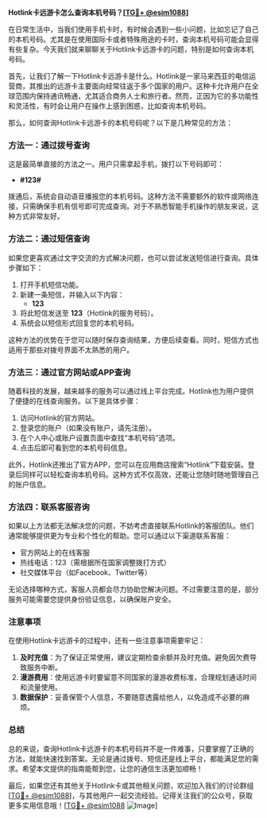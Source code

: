 **Hotlink卡远游卡怎么查询本机号码？[[TG💪+ @esim1088](https://t.me/s/esim1088)]**

在日常生活中，当我们使用手机卡时，有时候会遇到一些小问题，比如忘记了自己的本机号码。尤其是在使用国际卡或者特殊用途的卡时，查询本机号码可能会显得有些复杂。今天我们就来聊聊关于Hotlink卡远游卡的问题，特别是如何查询本机号码。

首先，让我们了解一下Hotlink卡远游卡是什么。Hotlink是一家马来西亚的电信运营商，其推出的远游卡主要面向经常往返于多个国家的用户。这种卡允许用户在全球范围内保持通讯畅通，尤其适合商务人士和旅行者。然而，正因为它的多功能性和灵活性，有时会让用户在操作上感到困惑，比如查询本机号码。

那么，如何查询Hotlink卡远游卡的本机号码呢？以下是几种常见的方法：

### 方法一：通过拨号查询

这是最简单直接的方法之一。用户只需拿起手机，拨打以下号码即可：

- **#123#**

拨通后，系统会自动语音播报您的本机号码。这种方法不需要额外的软件或网络连接，只需确保手机有信号即可完成查询。对于不熟悉智能手机操作的朋友来说，这种方式非常友好。

### 方法二：通过短信查询

如果您更喜欢通过文字交流的方式解决问题，也可以尝试发送短信进行查询。具体步骤如下：

1. 打开手机短信功能。
2. 新建一条短信，并输入以下内容：
   - **123**
3. 将此短信发送至 **123**（Hotlink的服务号码）。
4. 系统会以短信形式回复您的本机号码。

这种方法的优势在于您可以随时保存查询结果，方便后续查看。同时，短信方式也适用于那些对拨号界面不太熟悉的用户。

### 方法三：通过官方网站或APP查询

随着科技的发展，越来越多的服务可以通过线上平台完成。Hotlink也为用户提供了便捷的在线查询服务。以下是具体步骤：

1. 访问Hotlink的官方网站。
2. 登录您的账户（如果没有账户，请先注册）。
3. 在个人中心或账户设置页面中查找“本机号码”选项。
4. 点击后即可看到您的本机号码信息。

此外，Hotlink还推出了官方APP，您可以在应用商店搜索“Hotlink”下载安装。登录后同样可以轻松查询本机号码。这种方式不仅高效，还能让您随时随地管理自己的账户信息。

### 方法四：联系客服咨询

如果以上方法都无法解决您的问题，不妨考虑直接联系Hotlink的客服团队。他们通常能够提供更为专业和个性化的帮助。您可以通过以下渠道联系客服：

- 官方网站上的在线客服
- 热线电话：123（需根据所在国家调整拨打方式）
- 社交媒体平台（如Facebook、Twitter等）

无论选择哪种方式，客服人员都会尽力协助您解决问题。不过需要注意的是，部分服务可能需要您提供身份验证信息，以确保账户安全。

### 注意事项

在使用Hotlink卡远游卡的过程中，还有一些注意事项需要牢记：

1. **及时充值**：为了保证正常使用，建议定期检查余额并及时充值。避免因欠费导致服务中断。
2. **漫游费用**：使用远游卡时要留意不同国家的漫游收费标准，合理规划通话时间和流量使用。
3. **数据保护**：妥善保管个人信息，不要随意透露给他人，以免造成不必要的麻烦。

### 总结

总的来说，查询Hotlink卡远游卡的本机号码并不是一件难事，只要掌握了正确的方法，就能快速找到答案。无论是通过拨号、短信还是线上平台，都能满足您的需求。希望本文提供的指南能帮到您，让您的通信生活更加顺畅！

最后，如果您还有其他关于Hotlink卡或其他相关问题，欢迎加入我们的讨论群组[[TG💪+ @esim1088](https://t.me/s/esim1088)]，与其他用户一起交流经验。记得关注我们的公众号，获取更多实用信息哦！[[TG💪+ @esim1088](https://t.me/s/esim1088) ![Image](https://i.postimg.cc/4NQfJmqS/Snipaste-2025-05-13-00-14-12.png)]